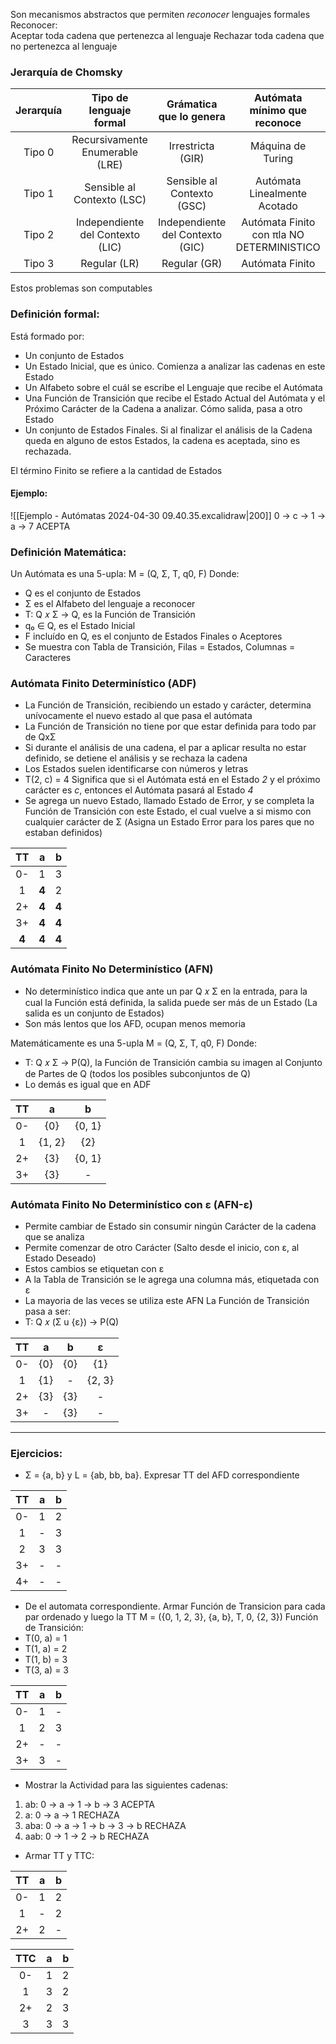 Son mecanismos abstractos que permiten *reconocer* lenguajes formales
Reconocer:  
	Aceptar toda cadena que pertenezca al lenguaje
	Rechazar toda cadena que no pertenezca al lenguaje

### Jerarquía de Chomsky

| Jerarquía |     Tipo de lenguaje formal      |     Grámatica que lo genera      |        Autómata mínimo que reconoce        |
| :-------: | :------------------------------: | :------------------------------: | :----------------------------------------: |
|  Tipo 0   | Recursivamente Enumerable (LRE)  |        Irrestricta (GIR)         |             Máquina de Turing              |
|  Tipo 1   |    Sensible al Contexto (LSC)    |    Sensible al Contexto (GSC)    |        Autómata Linealmente Acotado        |
|  Tipo 2   | Independiente del Contexto (LIC) | Independiente del Contexto (GIC) | Autómata Finito con πla NO DETERMINISTICO |
|  Tipo 3   |           Regular (LR)           |           Regular (GR)           |              Autómata Finito               |
Estos problemas son computables
### Definición formal:
Está formado por:
- Un conjunto de Estados
- Un Estado Inicial, que es único. Comienza a analizar las cadenas en este Estado
- Un Alfabeto sobre el cuál se escribe el Lenguaje que recibe el Autómata
- Una Función de Transición que recibe el Estado Actual del Autómata y el Próximo Carácter de la Cadena a analizar. Cómo salida, pasa a otro Estado
- Un conjunto de Estados Finales. Si al finalizar el análisis de la Cadena queda en alguno de estos Estados, la cadena es aceptada, sino es rechazada.

El término Finito se refiere a la cantidad de Estados

#### Ejemplo:
![[Ejemplo - Autómatas 2024-04-30 09.40.35.excalidraw|200]]
0 → c → 1 → a → 7 ACEPTA
### Definición Matemática:
Un Autómata es una 5-upla:
M = (Q, Σ, T, q0, F)
Donde:
- Q es el conjunto de Estados
- Σ es el Alfabeto del lenguaje a reconocer
- T: Q 𝑥 Σ → Q, es la Función de Transición
- q₀ ∈ Q, es el Estado Inicial
- F incluído en Q, es el conjunto de Estados Finales o Aceptores
- Se muestra con Tabla de Transición, Filas = Estados, Columnas = Caracteres

### Autómata Finito Determinístico (ADF)
- La Función de Transición, recibiendo un estado y carácter, determina unívocamente el nuevo estado al que pasa el autómata
- La Función de Transición no tiene por que estar definida para todo par de QxΣ
- Si durante el análisis de una cadena, el par a aplicar resulta no estar definido, se detiene el análisis y se rechaza la cadena
- Los Estados suelen identificarse con números y letras
- T(2, c) = 4 Significa que si el Autómata está en el Estado *2* y el próximo carácter es *c*, entonces el Autómata pasará al Estado *4*
- Se agrega un nuevo Estado, llamado Estado de Error, y se completa la Función de Transición con este Estado, el cual vuelve a si mismo con cualquier carácter de Σ (Asigna un Estado Error para los pares que no estaban definidos)

|  TT   |   a   |   b   |
| :---: | :---: | :---: |
|  0-   |   1   |   3   |
|   1   | **4** |   2   |
|  2+   | **4** | **4** |
|  3+   | **4** | **4** |
| **4** | **4** | **4** |

### Autómata Finito No Determinístico (AFN)
- No determinístico indica que ante un par Q 𝑥 Σ en la entrada, para la cual la Función está definida, la salida puede ser más de un Estado (La salida es un conjunto de Estados)
- Son más lentos que los AFD, ocupan menos memoria

Matemáticamente es una 5-upla
M = (Q, Σ, T, q0, F)
Donde:
- T: Q 𝑥 Σ → P(Q), la Función de Transición cambia su imagen al Conjunto de Partes de Q (todos los posibles subconjuntos de Q)
- Lo demás es igual que en ADF

| TT  |   a    |   b    |
| :-: | :----: | :----: |
| 0-  |  {0}   | {0, 1} |
|  1  | {1, 2} |  {2}   |
| 2+  |  {3}   | {0, 1} |
| 3+  |  {3}   |   -    |

### Autómata Finito No Determinístico con ε (AFN-ε)
- Permite cambiar de Estado sin consumir ningún Carácter de la cadena que se analiza
- Permite comenzar de otro Carácter (Salto desde el inicio, con ε, al Estado Deseado)
- Estos cambios se etiquetan con ε
- A la Tabla de Transición se le agrega una columna más, etiquetada con ε
- La mayoria de las veces se utiliza este AFN
La Función de Transición pasa a ser:
- T: Q 𝑥 (Σ u {ε}) → P(Q)

| TT  |  a  |  b  |   ε    |
| :-: | :-: | :-: | :----: |
| 0-  | {0} | {0} |  {1}   |
|  1  | {1} |  -  | {2, 3} |
| 2+  | {3} | {3} |   -    |
| 3+  |  -  | {3} |   -    |

---
### Ejercicios: 
- Σ = {a, b} y L = {ab, bb, ba}. Expresar TT del AFD correspondiente

| TT  |  a  |  b  |
| :-: | :-: | :-: |
| 0-  |  1  |  2  |
|  1  |  -  |  3  |
|  2  |  3  |  3  |
| 3+  |  -  |  -  |
| 4+  |  -  |  -  |
- De el automata correspondiente. Armar Función de Transicion para cada par ordenado y luego la TT
M = ({0, 1, 2, 3}, {a, b}, T, 0, {2, 3})
Función de Transición:
- T(0, a) = 1
- T(1, a) = 2
- T(1, b) = 3
- T(3, a) = 3

| TT  |  a  |  b  |
| :-: | :-: | :-: |
| 0-  |  1  |  -  |
|  1  |  2  |  3  |
| 2+  |  -  |  -  |
| 3+  |  3  |  -  |
- Mostrar la Actividad para las siguientes cadenas:
1. ab: 0 → a → 1 → b → 3 ACEPTA
2. a: 0 → a → 1 RECHAZA
3. aba: 0 → a → 1 → b → 3 → b RECHAZA
4. aab: 0 → 1 → 2 → b RECHAZA

- Armar TT y TTC:

| TT  |  a  |  b  |
| :-: | :-: | :-: |
| 0-  |  1  |  2  |
|  1  |  -  |  2  |
| 2+  |  2  |  -  |

| TTC |  a  |  b  |
| :-: | :-: | :-: |
| 0-  |  1  |  2  |
|  1  |  3  |  2  |
| 2+  |  2  |  3  |
|  3  |  3  |  3  |

